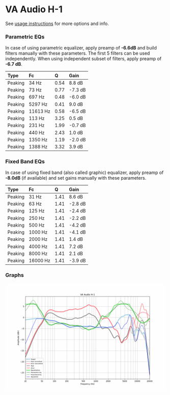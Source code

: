 # VA Audio H-1
See [usage instructions](https://github.com/jaakkopasanen/AutoEq#usage) for more options and info.

### Parametric EQs
In case of using parametric equalizer, apply preamp of **-6.6dB** and build filters manually
with these parameters. The first 5 filters can be used independently.
When using independent subset of filters, apply preamp of **-6.7 dB**.

| Type    | Fc       |    Q | Gain    |
|:--------|:---------|:-----|:--------|
| Peaking | 34 Hz    | 0.54 | 8.8 dB  |
| Peaking | 73 Hz    | 0.77 | -7.3 dB |
| Peaking | 697 Hz   | 0.48 | -6.0 dB |
| Peaking | 5297 Hz  | 0.41 | 9.0 dB  |
| Peaking | 11613 Hz | 0.58 | -6.5 dB |
| Peaking | 113 Hz   | 3.25 | 0.5 dB  |
| Peaking | 231 Hz   | 1.99 | -0.7 dB |
| Peaking | 440 Hz   | 2.43 | 1.0 dB  |
| Peaking | 1350 Hz  | 1.19 | -2.0 dB |
| Peaking | 1388 Hz  | 3.32 | 3.9 dB  |

### Fixed Band EQs
In case of using fixed band (also called graphic) equalizer, apply preamp of **-8.0dB**
(if available) and set gains manually with these parameters.

| Type    | Fc       |    Q | Gain    |
|:--------|:---------|:-----|:--------|
| Peaking | 31 Hz    | 1.41 | 8.6 dB  |
| Peaking | 63 Hz    | 1.41 | -2.8 dB |
| Peaking | 125 Hz   | 1.41 | -2.4 dB |
| Peaking | 250 Hz   | 1.41 | -2.2 dB |
| Peaking | 500 Hz   | 1.41 | -4.2 dB |
| Peaking | 1000 Hz  | 1.41 | -4.1 dB |
| Peaking | 2000 Hz  | 1.41 | 1.4 dB  |
| Peaking | 4000 Hz  | 1.41 | 7.2 dB  |
| Peaking | 8000 Hz  | 1.41 | 2.1 dB  |
| Peaking | 16000 Hz | 1.41 | -3.9 dB |

### Graphs
![](./VA%20Audio%20H-1.png)
